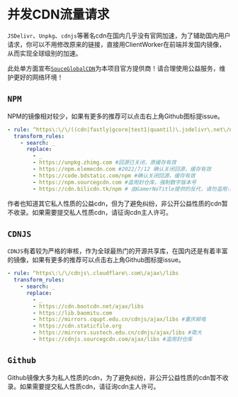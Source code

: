 # 并发CDN流量请求

`JSDelivr`、`Unpkg`、`cdnjs`等著名cdn在国内几乎没有官网加速，为了辅助国内用户请求，你可以不用修改原来的链接，直接用ClientWorker在前端并发国内镜像，从而实现全球级别的加速。

此处单方面宣布[`SouceGlobalCDN`](https://www.sourcegcdn.com/)为本项目官方提供商！请合理使用公益服务，维护更好的网络环境！

## `NPM`

NPM的镜像相对较少，如果有更多的推荐可以点击右上角Github图标提issue。

```yaml
- rule: ^https\:\/\/((cdn|fastly|gcore|test1|quantil)\.jsdelivr\.net\/npm|unpkg\.com)
  transform_rules:
    - search: _
      replace:
        - _
        - https://unpkg.zhimg.com #回源已关闭，原缓存有效
        - https://npm.elemecdn.com #2022/7/12 确认关闭回源，缓存有效
        - https://code.bdstatic.com/npm #确认关闭回源，缓存有效
        - https://npm.sourcegcdn.com #滥用封仓库，强制数字版本号
        - https://cdn.bilicdn.tk/npm # 由GamerNoTitle提供的反代，请勿滥用:D
```

作者也知道其它私人性质的公益cdn，但为了避免纠纷，非公开公益性质的cdn暂不收录。如果需要提交私人性质cdn，请征询cdn主人许可。

## `CDNJS`

`CDNJS`有着较为严格的审核，作为全球最热门的开源共享库，在国内还是有着丰富的镜像，如果有更多的推荐可以点击右上角Github图标提issue。

```yaml
- rule: ^https\:\/\/cdnjs\.cloudflare\.com\/ajax\/libs
  transform_rules:
    - search: _
      replace:
        - _
        - https://cdn.bootcdn.net/ajax/libs
        - https://lib.baomitu.com
        - https://mirrors.cqupt.edu.cn/cdnjs/ajax/libs #重庆邮电
        - https://cdn.staticfile.org
        - https://mirrors.sustech.edu.cn/cdnjs/ajax/libs #南大
        - https://cdnjs.sourcegcdn.com/ajax/libs #滥用封仓库

```

## `Github`

Github镜像大多为私人性质的cdn，为了避免纠纷，非公开公益性质的cdn暂不收录。如果需要提交私人性质cdn，请征询cdn主人许可。
